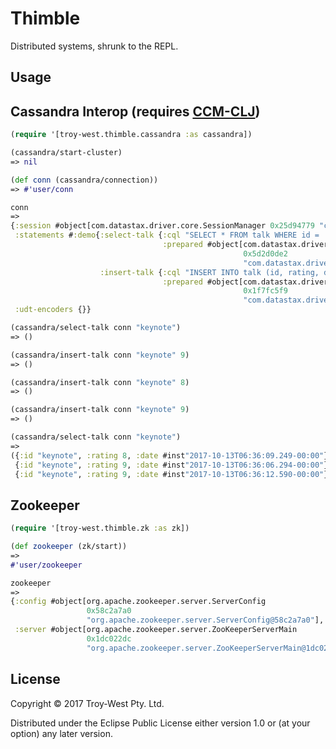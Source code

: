 # Thimble

Distributed systems, shrunk to the REPL.

## Usage

## Cassandra Interop (requires [CCM-CLJ](https://github.com/SMX-LTD/ccm-clj))
```clojure
(require '[troy-west.thimble.cassandra :as cassandra])

(cassandra/start-cluster)
=> nil

(def conn (cassandra/connection))
=> #'user/conn

conn
=>
{:session #object[com.datastax.driver.core.SessionManager 0x25d94779 "com.datastax.driver.core.SessionManager@25d94779"],
 :statements #:demo{:select-talk {:cql "SELECT * FROM talk WHERE id = :id",
                                  :prepared #object[com.datastax.driver.core.DefaultPreparedStatement
                                                    0x5d2d0de2
                                                    "com.datastax.driver.core.DefaultPreparedStatement@5d2d0de2"]},
                    :insert-talk {:cql "INSERT INTO talk (id, rating, date) VALUES (:id, :rating, :date)",
                                  :prepared #object[com.datastax.driver.core.DefaultPreparedStatement
                                                    0x1f7fc5f9
                                                    "com.datastax.driver.core.DefaultPreparedStatement@1f7fc5f9"]}},
 :udt-encoders {}}

(cassandra/select-talk conn "keynote")
=> ()

(cassandra/insert-talk conn "keynote" 9)
=> ()

(cassandra/insert-talk conn "keynote" 8)
=> ()

(cassandra/insert-talk conn "keynote" 9)
=> ()

(cassandra/select-talk conn "keynote")
=>
({:id "keynote", :rating 8, :date #inst"2017-10-13T06:36:09.249-00:00"}
 {:id "keynote", :rating 9, :date #inst"2017-10-13T06:36:06.294-00:00"}
 {:id "keynote", :rating 9, :date #inst"2017-10-13T06:36:12.590-00:00"})
```

## Zookeeper

```clojure
(require '[troy-west.thimble.zk :as zk])

(def zookeeper (zk/start))
=>
#'user/zookeeper

zookeeper
=>
{:config #object[org.apache.zookeeper.server.ServerConfig
                 0x58c2a7a0
                 "org.apache.zookeeper.server.ServerConfig@58c2a7a0"],
 :server #object[org.apache.zookeeper.server.ZooKeeperServerMain
                 0x1dc022dc
                 "org.apache.zookeeper.server.ZooKeeperServerMain@1dc022dc"]}

```

## License

Copyright © 2017 Troy-West Pty. Ltd.

Distributed under the Eclipse Public License either version 1.0 or (at
your option) any later version.

